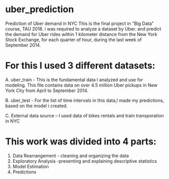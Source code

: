 # uber_prediction
Prediction of Uber demand in NYC
This is the final project in "Big Data" course, TAU 2018. i was required to analyze a dataset by Uber. and predict the demand
for Uber rides within 1 kilometer distance from the New York Stock Exchange, for each quarter
of hour, during the last week of September 2014. 
# For this I used 3 different datasets:
A. uber_train - This is the fundamental data I analyzed and use for modeling. This
file contains data on over 4.5 million Uber pickups in New York City from April to September
2014.

B. uber_test - For the list of time intervals in this data,I made my predictions, based on
the model i created.

C. External data source – I used data of bikes rentals and train transporation in NYC

# This work was divided into 4 parts:
1. Data Rearrangement - cleaning and organizing the data
2. Exploratory Analysis -presenting and explaining descriptive statistics
3. Model Estimation
4. Predictions
